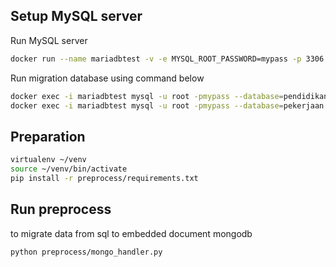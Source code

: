 ## Setup MySQL server
Run MySQL server
```bash
docker run --name mariadbtest -v -e MYSQL_ROOT_PASSWORD=mypass -p 3306:3306 -d docker.io/library/mariadb:10.0
```

Run migration database using command below
```bash
docker exec -i mariadbtest mysql -u root -pmypass --database=pendidikan < ./pendidikan.sql
docker exec -i mariadbtest mysql -u root -pmypass --database=pekerjaan < ./pekerjaan.sql
```

## Preparation
```bash
virtualenv ~/venv
source ~/venv/bin/activate 
pip install -r preprocess/requirements.txt
```

## Run preprocess
to migrate data from sql to embedded document mongodb
```bash
python preprocess/mongo_handler.py
```
